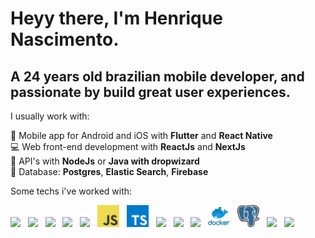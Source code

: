 # Heyy there, I'm Henrique Nascimento. 
## A 24 years old brazilian mobile developer, and passionate by build great user experiences.


I usually work with: 

:iphone: Mobile app for Android and iOS with **Flutter** and **React Native** <br/> 
:computer: Web front-end development with **ReactJs** and **NextJs**<br/>
:satellite: API's with **NodeJs** or **Java with dropwizard**<br/>
:floppy_disk: Database: **Postgres**, **Elastic Search**, **Firebase**<br/>



Some techs i've worked with: 

<p>
<img src="https://res.cloudinary.com/startup-grind/image/upload/c_fill,dpr_2.0,f_auto,g_center,h_500,q_auto:good,w_500/v1/gcs/platform-data-dsc/events/flutter-logo-5086DD11C5-seeklogo.com__McAf8P7.png" height="35px" />  
&nbsp;
<img src="https://upload.wikimedia.org/wikipedia/commons/thumb/a/a7/React-icon.svg/1200px-React-icon.svg.png" height="35px"/> 
&nbsp;
<img src="https://img.icons8.com/color/452/firebase.png" height="35px" />
&nbsp;  
<img src="https://seeklogo.com/images/F/figma-logo-E4E21D3AEA-seeklogo.com.png" height="35px" />
&nbsp;
<img src="https://www.freepnglogos.com/uploads/apple-logo-png/apple-logo-icon-transparent-png-svg-vector-3.png" height="35px"/>  
&nbsp;  
<img src="https://raw.githubusercontent.com/github/explore/80688e429a7d4ef2fca1e82350fe8e3517d3494d/topics/javascript/javascript.png" height="35px"/>
&nbsp;  
<img src="https://raw.githubusercontent.com/github/explore/80688e429a7d4ef2fca1e82350fe8e3517d3494d/topics/typescript/typescript.png" height="35px"/>
&nbsp;
<img src="https://pngimg.com/uploads/php/php_PNG50.png" height="35px" /> 
&nbsp;
<img src="https://www.celsonunes.com.br/wp-content/uploads/2018/05/java-logo.png" height="35px" />  
&nbsp;
<img src="https://sdtimes.com/wp-content/uploads/2018/04/1_tfZa4vsI6UusJYt_fzvGnQ.png" height="35px" /> 
&nbsp;
<img src="https://raw.githubusercontent.com/github/explore/80688e429a7d4ef2fca1e82350fe8e3517d3494d/topics/docker/docker.png" height="35px"/>
&nbsp;
<img src="https://raw.githubusercontent.com/github/explore/80688e429a7d4ef2fca1e82350fe8e3517d3494d/topics/postgresql/postgresql.png" height="35px"/> 
&nbsp;
<img src="https://cdn.freebiesupply.com/logos/large/2x/elastic-elasticsearch-logo-png-transparent.png" height="35px"/>
&nbsp;
<img src="https://upload.wikimedia.org/wikipedia/commons/thumb/0/05/Apache_kafka.svg/1200px-Apache_kafka.svg.png" height="35px"/> 
</p>
